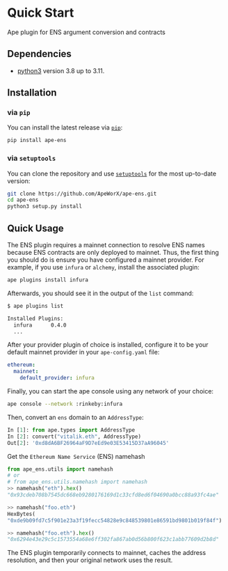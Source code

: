 # Quick Start

Ape plugin for ENS argument conversion and contracts

## Dependencies

- [python3](https://www.python.org/downloads) version 3.8 up to 3.11.

## Installation

### via `pip`

You can install the latest release via [`pip`](https://pypi.org/project/pip/):

```bash
pip install ape-ens
```

### via `setuptools`

You can clone the repository and use [`setuptools`](https://github.com/pypa/setuptools) for the most up-to-date version:

```bash
git clone https://github.com/ApeWorX/ape-ens.git
cd ape-ens
python3 setup.py install
```

## Quick Usage

The ENS plugin requires a mainnet connection to resolve ENS names because ENS contracts are only deployed to mainnet.
Thus, the first thing you should do is ensure you have configured a mainnet provider.
For example, if you use `infura` or `alchemy`, install the associated plugin:

```bash
ape plugins install infura
```

Afterwards, you should see it in the output of the `list` command:

```bash
$ ape plugins list

Installed Plugins:
  infura      0.4.0
  ...
```

After your provider plugin of choice is installed, configure it to be your default mainnet provider in your `ape-config.yaml` file:

```yaml
ethereum:
  mainnet:
    default_provider: infura
```

Finally, you can start the ape console using any network of your choice:

```bash
ape console --network :rinkeby:infura
```

Then, convert an `ens` domain to an `AddressType`:

```python
In [1]: from ape.types import AddressType
In [2]: convert("vitalik.eth", AddressType)
Out[2]: '0xd8dA6BF26964aF9D7eEd9e03E53415D37aA96045'
```

Get the `Ethereum Name Service` (ENS) namehash

```py
from ape_ens.utils import namehash
# or
# from ape_ens.utils.namehash import namehash
>> namehash("eth").hex()
"0x93cdeb708b7545dc668eb9280176169d1c33cfd8ed6f04690a0bcc88a93fc4ae"

>> namehash("foo.eth")
HexBytes(
"0xde9b09fd7c5f901e23a3f19fecc54828e9c848539801e86591bd9801b019f84f")

>> namehash("foo.eth").hex()
"0x6294e43e29c5c1573554a68e6ff302fa867ab0d56b800f623c1abb77609d2b8d"

```

The ENS plugin temporarily connects to mainnet, caches the address resolution, and then your original network uses the result.
